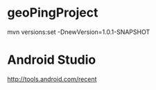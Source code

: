 geoPingProject
==============

mvn versions:set -DnewVersion=1.0.1-SNAPSHOT

Android Studio
==============
http://tools.android.com/recent